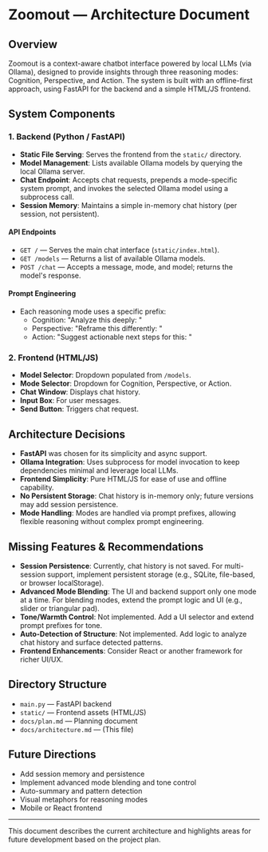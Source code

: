 # Zoomout — Architecture Document

## Overview
Zoomout is a context-aware chatbot interface powered by local LLMs (via Ollama), designed to provide insights through three reasoning modes: Cognition, Perspective, and Action. The system is built with an offline-first approach, using FastAPI for the backend and a simple HTML/JS frontend.

## System Components

### 1. Backend (Python / FastAPI)
- **Static File Serving**: Serves the frontend from the `static/` directory.
- **Model Management**: Lists available Ollama models by querying the local Ollama server.
- **Chat Endpoint**: Accepts chat requests, prepends a mode-specific system prompt, and invokes the selected Ollama model using a subprocess call.
- **Session Memory**: Maintains a simple in-memory chat history (per session, not persistent).

#### API Endpoints
- `GET /` — Serves the main chat interface (`static/index.html`).
- `GET /models` — Returns a list of available Ollama models.
- `POST /chat` — Accepts a message, mode, and model; returns the model's response.

#### Prompt Engineering
- Each reasoning mode uses a specific prefix:
  - Cognition: "Analyze this deeply: "
  - Perspective: "Reframe this differently: "
  - Action: "Suggest actionable next steps for this: "

### 2. Frontend (HTML/JS)
- **Model Selector**: Dropdown populated from `/models`.
- **Mode Selector**: Dropdown for Cognition, Perspective, or Action.
- **Chat Window**: Displays chat history.
- **Input Box**: For user messages.
- **Send Button**: Triggers chat request.

## Architecture Decisions

- **FastAPI** was chosen for its simplicity and async support.
- **Ollama Integration**: Uses subprocess for model invocation to keep dependencies minimal and leverage local LLMs.
- **Frontend Simplicity**: Pure HTML/JS for ease of use and offline capability.
- **No Persistent Storage**: Chat history is in-memory only; future versions may add session persistence.
- **Mode Handling**: Modes are handled via prompt prefixes, allowing flexible reasoning without complex prompt engineering.

## Missing Features & Recommendations

- **Session Persistence**: Currently, chat history is not saved. For multi-session support, implement persistent storage (e.g., SQLite, file-based, or browser localStorage).
- **Advanced Mode Blending**: The UI and backend support only one mode at a time. For blending modes, extend the prompt logic and UI (e.g., slider or triangular pad).
- **Tone/Warmth Control**: Not implemented. Add a UI selector and extend prompt prefixes for tone.
- **Auto-Detection of Structure**: Not implemented. Add logic to analyze chat history and surface detected patterns.
- **Frontend Enhancements**: Consider React or another framework for richer UI/UX.

## Directory Structure

- `main.py` — FastAPI backend
- `static/` — Frontend assets (HTML/JS)
- `docs/plan.md` — Planning document
- `docs/architecture.md` — (This file)

## Future Directions
- Add session memory and persistence
- Implement advanced mode blending and tone control
- Auto-summary and pattern detection
- Visual metaphors for reasoning modes
- Mobile or React frontend

---
This document describes the current architecture and highlights areas for future development based on the project plan.
